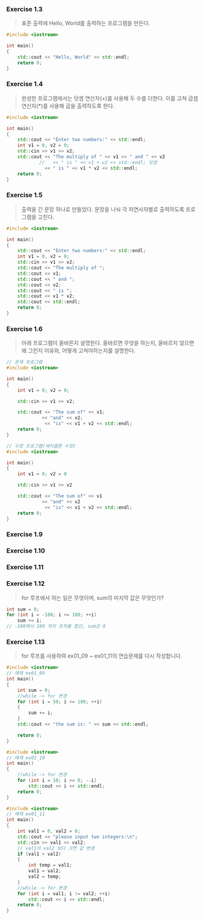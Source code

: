 ### Exercise 1.3

> 표준 출력에 Hello, World를 출력하는 프로그램을 만든다.

```c++
#include <iostream>

int main()
{
    std::cout << "Hello, World" << std::endl;
    return 0;
}
```

### Exercise 1.4

> 완성한 프로그램에서는 덧셈 연산자(+)를 사용해 두 수를 더한다. 이를 고쳐 곱셈 연산자(\*)를 사용해 곱을 출력하도록 한다.

```c++
#include <iostream>

int main()
{
    std::cout << "Enter two numbers:" << std::endl;
    int v1 = 0, v2 = 0;
    std::cin >> v1 >> v2;
    std::cout << "The multiply of " << v1 << " and " << v2
            //   << " is " << v1 + v2 << std::endl; 덧셈
              << " is " << v1 * v2 << std::endl;
    return 0;
}
```

### Exercise 1.5

> 출력을 긴 문장 하나로 만들었다. 문장을 나눠 각 피연사자별로 출력하도록 프로그램을 고친다.

```c++
#include <iostream>

int main()
{
    std::cout << "Enter two numbers:" << std::endl;
    int v1 = 0, v2 = 0;
    std::cin >> v1 >> v2;
    std::cout << "The multiply of ";
    std::cout << v1;
    std::cout << " and ";
    std::cout << v2;
    std::cout << " is ";
    std::cout << v1 * v2;
    std::cout << std::endl;
    return 0;
}
```

### Exercise 1.6

> 아래 프로그램이 올바른지 설명한다. 올바르면 무엇을 하는지, 올바르지 않으면 왜 그런지 이유와, 어떻게 고쳐야하는지를 설명한다.

```c++
// 문제 프로그램
#include <iostream>

int main()
{
    int v1 = 0; v2 = 0;

    std::cin >> v1 >> v2;

    std::cout << "The sum of" << v1;
    		 << "and" << v2;
              << "is" << v1 + v2 << std::endl;
    return 0;
}
```

```c++
// 수정 프로그램(세미콜론 수정)
#include <iostream>

int main()
{
    int v1 = 0; v2 = 0

    std::cin >> v1 >> v2

    std::cout << "The sum of" << v1
    		 << "and" << v2
              << "is" << v1 + v2 << std::endl;
    return 0;
}
```

### Exercise 1.9

### Exercise 1.10

### Exercise 1.11

### Exercise 1.12

> for 루프에서 하는 일은 무엇이며, sum의 마지막 값은 무엇인가?

```c++
int sum = 0;
for (int i = -100; i <= 100; ++i)
    sum += i;
// -100에서 100 까지 숫자를 합산, sum은 0
```

### Exercise 1.13

> for 루프를 사용하여 ex01_09 ~ ex01_11의 연습문제를 다시 작성합니다.

```c++
#include <iostream>
// 예제 ex01_09
int main()
{
    int sum = 0;
    //while -> for 변경
    for (int i = 50; i <= 100; ++i)
    {
        sum += i;
    }
    std::cout << "the sum is: " << sum << std::endl;

    return 0;
}
```

```c++
#include <iostream>
// 예제 ex01_10
int main()
{
    //while -> for 변경
    for (int i = 10; i >= 0; --i)
        std::cout << i << std::endl;
    return 0;
}
```

```c++
#include <iostream>
// 예제 ex01_11
int main()
{
    int val1 = 0, val2 = 0;
    std::cout << "please input two integers:\n";
    std::cin >> val1 >> val2;
    // val1이 val2 보다 크면 값 변경
    if (val1 > val2)
    {
        int temp = val1;
        val1 = val2;
        val2 = temp;
    }
    //while -> for 변경
    for (int i = val1; i != val2; ++i)
        std::cout << i << std::endl;
    return 0;
}
```

